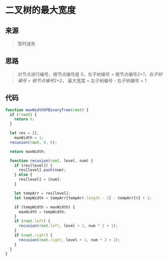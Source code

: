 # 二叉树的最大宽度

## 来源

> 暂时迷失

## 思路

> 对节点进行编号，根节点编号是 0，左子树编号 = 根节点编号*2+1，右子树编号 = 根节点编号*2+2，
> 最大宽度 = 左子树编号 - 右子树编号 + 1

## 代码

```js
function maxWidthOfBinaryTree(root) {
  if (!root) {
    return 0;
  }

  let res = [],
    maxWidth = 1;
  recusion(root, 0, 0);

  return maxWidth;

  function recusion(root, level, num) {
    if (res[level]) {
      res[level].push(num);
    } else {
      res[level] = [num];
    }

    let tempArr = res[level];
    let tempWidth = tempArr[tempArr.length - 1] - tempArr[0] + 1;

    if (tempWidth > maxWidth) {
      maxWidth = tempWidth;
    }
    if (root.left) {
      recusion(root.left, level + 1, num * 2 + 1);
    }
    if (root.right) {
      recusion(root.right, level + 1, num * 2 + 2);
    }
  }
}
```
